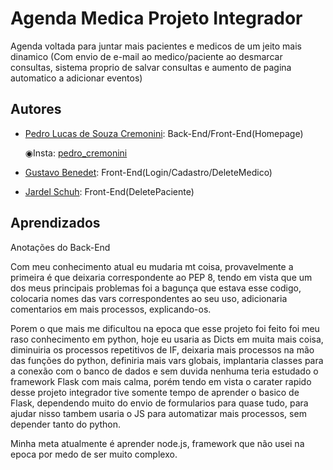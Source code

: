 
# Agenda Medica Projeto Integrador

Agenda voltada para juntar mais pacientes e medicos de um jeito mais dinamico (Com envio de e-mail ao medico/paciente ao desmarcar consultas, sistema proprio de salvar consultas e aumento de pagina automatico a adicionar eventos)


## Autores

- [Pedro Lucas de Souza Cremonini](https://www.github.com/rukaaah): Back-End/Front-End(Homepage)
	
	◉Insta:	[pedro_cremonini](https://www.instagram.com/pedro_cremonini/)
- [Gustavo Benedet](https://github.com/gusbenedet): Front-End(Login/Cadastro/DeleteMedico)
	
- [Jardel Schuh](https://www.github.com/): Front-End(DeletePaciente)
	


## Aprendizados
Anotações do Back-End

Com meu conhecimento atual eu mudaria mt coisa, provavelmente a primeira é que deixaria correspondente
ao PEP 8, tendo em vista que um dos meus principais problemas foi a bagunça que estava esse codigo, colocaria
nomes das vars correspondentes ao seu uso, adicionaria comentarios em mais processos, explicando-os.

Porem o que mais me dificultou na epoca que esse projeto foi feito foi meu raso conhecimento em python, 
hoje eu usaria as Dicts em muita mais coisa, diminuiria os processos repetitivos de IF, deixaria mais processos 
na mão das funções do python, definiria mais vars globais, implantaria classes para a conexão com o banco de dados
e sem duvida nenhuma teria estudado o framework Flask com mais calma, porém tendo em vista o carater rapido desse
projeto integrador tive somente tempo de aprender o basico de Flask, dependendo muito do envio de formularios para 
quase tudo, para ajudar nisso tambem usaria o JS para automatizar mais processos, sem depender tanto do python.

Minha meta atualmente é aprender node.js, framework que não usei na epoca por medo de ser muito complexo.
